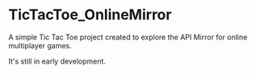 # TicTacToe_OnlineMirror
A simple Tic Tac Toe project created to explore the API Mirror for online multiplayer games.

It's still in early development.
